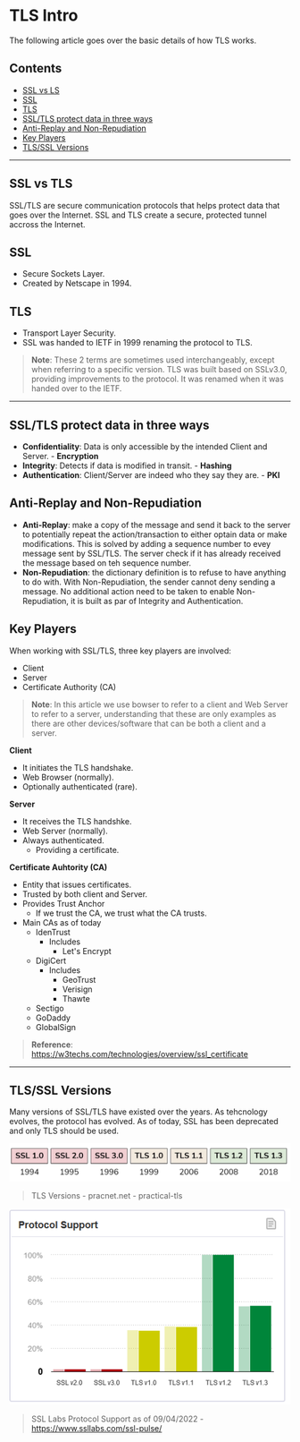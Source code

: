 # **TLS Intro**

The following article goes over the basic details of how TLS works.

## Contents
- [SSL vs LS](#SSL-vs-TLS)
- [SSL](#SSL)
- [TLS](#TLS)
- [SSL/TLS protect data in three ways](#SSL/TLS-protect-data-in-three-ways)
- [Anti-Replay and Non-Repudiation](#Anti-Replay-and-Non-Repudiation)
- [Key Players](#Key-Players)
- [TLS/SSL Versions](#TLS/SSL-Versions)

---

## **SSL vs TLS**

SSL/TLS are secure communication protocols that helps protect data that goes over the Internet. SSL and TLS create a secure, protected tunnel accross the Internet.

## **SSL**

- Secure Sockets Layer.  
- Created by Netscape in 1994.

## **TLS**

- Transport Layer Security.  
- SSL was handed to IETF in 1999 renaming the protocol to TLS.  

> **Note**: These 2 terms are sometimes used interchangeably, except when referring to a specific version. TLS was built based on SSLv3.0, providing improvements to the protocol. It was renamed when it was handed over to the IETF.


---


## **SSL/TLS protect data in three ways**

- **Confidentiality**: Data is only accessible by the intended Client and Server. - **Encryption**
- **Integrity**: Detects if data is modified in transit. - **Hashing**
- **Authentication**: Client/Server are indeed who they say they are. - **PKI**

## **Anti-Replay and Non-Repudiation**

- **Anti-Replay**: make a copy of the message and send it back to the server to potentially repeat the action/transaction to either optain data or make modifications. This is solved by adding a sequence number to evey message sent by SSL/TLS. The server check if it has already received the message based on teh sequence number.
- **Non-Repudiation**: the dictionary definition is to refuse to have anything to do with. With Non-Repudiation, the sender cannot deny sending a message. No additional action need to be taken to enable Non-Repudiation, it is built as par of Integrity and Authentication.

## **Key Players**

When working with SSL/TLS, three key players are involved:

- Client
- Server
- Certificate Authority (CA)

> **Note**: In this article we use bowser to refer to a client and Web Server to refer to a server, understanding that these are only examples as there are other devices/software that can be both a client and a server.  


**Client**  

- It initiates the TLS handshake.
- Web Browser (normally).
- Optionally authenticated (rare).


 **Server**  

- It receives the TLS handshke.  
- Web Server (normally).  
- Always authenticated.
    - Providing a certificate.

**Certificate Auhtority (CA)**

- Entity that issues certificates.
- Trusted by both client and Server.
- Provides Trust Anchor
    - If we trust the CA, we trust what the CA trusts.
- Main CAs as of today
    - IdenTrust
        - Includes
            - Let's Encrypt
    - DigiCert
        - Includes
            - GeoTrust
            - Verisign
            - Thawte
    - Sectigo
    - GoDaddy
    - GlobalSign


> **Reference**: https://w3techs.com/technologies/overview/ssl_certificate

---

## **TLS/SSL Versions**

Many versions of SSL/TLS have existed over the years. As tehcnology evolves, the protocol has evolved. As of today, SSL has been deprecated and only TLS should be used.

![TLS Versions](https://github.com/anmontero/TechDocumentation/blob/main/Security/Images/TLSVersions.png)
> TLS Versions - pracnet.net - practical-tls


![SSL Labs Protocol Support](https://github.com/anmontero/TechDocumentation/blob/main/Security/Images/SSLLABSProtocolSupport.png)
> SSL Labs Protocol Support as of 09/04/2022 - https://www.ssllabs.com/ssl-pulse/


